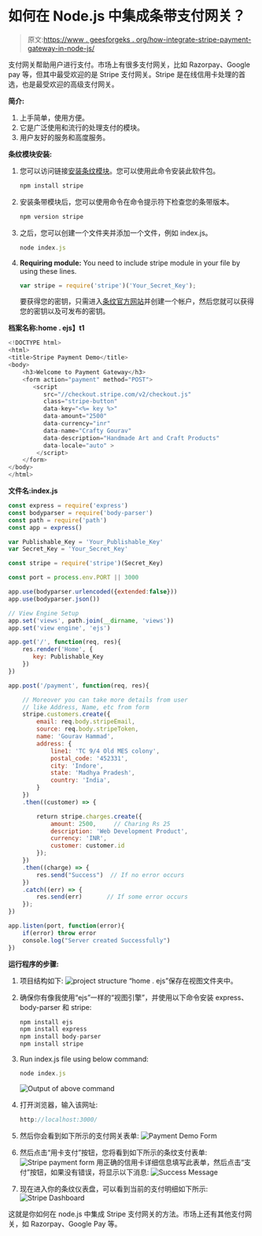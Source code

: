 # 如何在 Node.js 中集成条带支付网关？

> 原文:[https://www . geesforgeks . org/how-integrate-stripe-payment-gateway-in-node-js/](https://www.geeksforgeeks.org/how-to-integrate-stripe-payment-gateway-in-node-js/)

支付网关帮助用户进行支付。市场上有很多支付网关，比如 Razorpay、Google pay 等，但其中最受欢迎的是 Stripe 支付网关。Stripe 是在线信用卡处理的首选，也是最受欢迎的高级支付网关。

**简介:**

1.  上手简单，使用方便。
2.  它是广泛使用和流行的处理支付的模块。
3.  用户友好的服务和高度服务。

**条纹模块安装:**

1.  您可以访问链接[安装条纹模块](https://www.npmjs.com/package/stripe)。您可以使用此命令安装此软件包。

    ```js
    npm install stripe
    ```

2.  安装条带模块后，您可以使用命令在命令提示符下检查您的条带版本。

    ```js
    npm version stripe
    ```

3.  之后，您可以创建一个文件夹并添加一个文件，例如 index.js。

    ```js
    node index.js
    ```

4.  **Requiring module:** You need to include stripe module in your file by using these lines.

    ```js
    var stripe = require('stripe')('Your_Secret_Key');
    ```

    要获得您的密钥，只需进入[条纹官方网站](http://stripe.com/)并创建一个帐户，然后您就可以获得您的密钥以及可发布的密钥。

**档案名称:home . ejs】t1**

```js
<!DOCTYPE html>
<html>
<title>Stripe Payment Demo</title>
<body>
    <h3>Welcome to Payment Gateway</h3>
    <form action="payment" method="POST">
       <script 
          src="//checkout.stripe.com/v2/checkout.js"
          class="stripe-button"
          data-key="<%= key %>"
          data-amount="2500"
          data-currency="inr"
          data-name="Crafty Gourav"
          data-description="Handmade Art and Craft Products"
          data-locale="auto" >
        </script>
    </form>
</body>
</html>
```

**文件名:index.js**

```js
const express = require('express')
const bodyparser = require('body-parser')
const path = require('path')
const app = express()

var Publishable_Key = 'Your_Publishable_Key'
var Secret_Key = 'Your_Secret_Key'

const stripe = require('stripe')(Secret_Key)

const port = process.env.PORT || 3000

app.use(bodyparser.urlencoded({extended:false}))
app.use(bodyparser.json())

// View Engine Setup
app.set('views', path.join(__dirname, 'views'))
app.set('view engine', 'ejs')

app.get('/', function(req, res){
    res.render('Home', {
       key: Publishable_Key
    })
})

app.post('/payment', function(req, res){

    // Moreover you can take more details from user
    // like Address, Name, etc from form
    stripe.customers.create({
        email: req.body.stripeEmail,
        source: req.body.stripeToken,
        name: 'Gourav Hammad',
        address: {
            line1: 'TC 9/4 Old MES colony',
            postal_code: '452331',
            city: 'Indore',
            state: 'Madhya Pradesh',
            country: 'India',
        }
    })
    .then((customer) => {

        return stripe.charges.create({
            amount: 2500,     // Charing Rs 25
            description: 'Web Development Product',
            currency: 'INR',
            customer: customer.id
        });
    })
    .then((charge) => {
        res.send("Success")  // If no error occurs
    })
    .catch((err) => {
        res.send(err)       // If some error occurs
    });
})

app.listen(port, function(error){
    if(error) throw error
    console.log("Server created Successfully")
})
```

**运行程序的步骤:**

1.  项目结构如下:
    ![project structure](img/d5956f61c5900393589cd1953f1b2908.png)
    “home . ejs”保存在视图文件夹中。
2.  确保你有像我使用“ejs”一样的“视图引擎”，并使用以下命令安装 express、body-parser 和 stripe:

    ```js
    npm install ejs
    npm install express
    npm install body-parser
    npm install stripe
    ```

3.  Run index.js file using below command:

    ```js
    node index.js
    ```

    ![Output of above command](img/a98ccbda8c7b2ede714dec2387fdd94e.png)

4.  打开浏览器，输入该网址:

    ```js
    http://localhost:3000/
    ```

5.  然后你会看到如下所示的支付网关表单:
    ![Payment Demo Form](img/8dd7aa6fce62a2da2769e060013c658e.png)
6.  然后点击“用卡支付”按钮，您将看到如下所示的条纹支付表单:
    ![Stripe payment form](img/a1dc8b2b9efd1a73197f0f4c4672d40d.png)
    用正确的信用卡详细信息填写此表单，然后点击“支付”按钮，如果没有错误，将显示以下消息:
    ![Success Message](img/5f24badd5e30957fee286e75029adf86.png)
7.  现在进入你的条纹仪表盘，可以看到当前的支付明细如下所示:
    ![Stripe Dashboard](img/85ac6cb3c816581caebbd597888e5145.png)

这就是你如何在 node.js 中集成 Stripe 支付网关的方法。市场上还有其他支付网关，如 Razorpay、Google Pay 等。